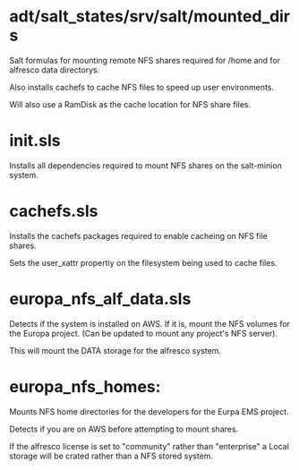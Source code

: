 adt/salt_states/srv/salt/mounted_dirs
==========

Salt formulas for mounting remote NFS shares required for /home and for alfresco data directorys. 

Also installs cachefs to cache NFS files to speed up user environments. 

Will also use a RamDisk as the cache location for NFS share files. 

init.sls
===

Installs all dependencies required to mount NFS shares on the salt-minion system. 

cachefs.sls
===

Installs the cachefs packages required to enable cacheing on NFS file shares. 

Sets the user_xattr propertiy on the filesystem being used to cache files. 

europa_nfs_alf_data.sls
===

Detects if the system is installed on AWS. If it is, mount the NFS volumes for the Europa project. (Can be updated to mount any project's NFS server). 

This will mount the DATA storage for the alfresco system. 

europa_nfs_homes:
===

Mounts NFS home directories for the developers for the Eurpa EMS project. 

Detects if you are on AWS before attempting to mount shares. 

If the alfresco license is set to "community" rather than "enterprise" a Local storage will be crated rather than a NFS stored system. 

